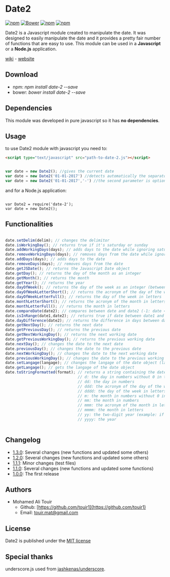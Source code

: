 # Date2 #

[![npm](https://img.shields.io/npm/v/date-2.svg?style=flat-square&maxAge=600)](https://www.npmjs.com/package/date-2) [![Bower](https://img.shields.io/bower/v/date-2.svg?style=flat-square&maxAge=600)](https://github.com/touir1/Date2) [![npm](https://img.shields.io/npm/dt/date-2.svg?style=flat-square&maxAge=600)](https://www.npmjs.com/package/date-2) [![npm](https://img.shields.io/npm/l/date-2.svg?style=flat-square)]()

Date2 is a Javascript module created to manipulate the date. It was designed to easily manipulate the date and it provides a pretty fair number of functions that are easy to use. This module can be used in a **Javascript** or a **Node.js** application.

[wiki](https://github.com/touir1/Date2/wiki) - [website](https://touir1.github.io/Date2/)

## Download ##

* npm: _npm install date-2 --save_
* bower: _bower install date-2 --save_

## Dependencies ##

This module was developed in pure javascript so it has **no dependencies**.

## Usage ##

to use Date2 module with javascript you need to:

```html
<script type="text/javascript" src="path-to-date-2.js"></script>
```

```javascript

var date = new Date2(); //gives the current date
var date = new Date2('01-01-2017') //detects automatically the separator and it uses DD MM YYYY as a format
var date = new Date2('01-01-2017','-') //the second parameter is optional, it specifies the separator used
```
and for a Node.js application:

```node

var Date2 = require('date-2');
var date = new Date2();
```

## Functionalities ##

```javascript

date.setDelim(delim); // changes the delimitor
date.isWorkingDay(); // returns true if it's saturday or sunday
date.addWorkingDays(days); // adds days to the date while ignoring saturday and sunday
date.removeWorkingDays(days); // removes days from the date while ignoring saturday and sunday
date.addDays(days); // adds days to the date
date.removeDays(days); // removes days from the date
date.getJSDate(); // returns the Javascript Date object
date.getDay(); // returns the day of the month as an integer
date.getMonth(); // returns the month
date.getYear(); // returns the year
date.dayOfWeek(); // returns the day of the week as an integer (between 0 and 6)
date.dayOfWeekLetterShort(); // returns the acronym of the day of the week in letters
date.dayOfWeekLetterFull(); // returns the day of the week in letters
date.monthLetterShort(); // returns the acronym of the month in letters
date.monthLetterFull(); // returns the month in letters
date.compareDate(date2); // compares between date and date2 (-1: date < date2, 1: date > date2, 0: date == date2)
date.isInRange(date1,date2); // returns true if date between date1 and date2 inclusive
date.dayDifference(date2); // returns the difference in days between date and date2
date.getNextDay(); // returns the next date
date.getPreviousDay(); // returns the previous date
date.getNextWorkingDay(); // returns the next working date
date.getPreviousWorkingDay(); // returns the previous working date
date.nextDay(); // changes the date to the next date
date.previousDay(); // changes the date to the previous date
date.nextWorkingDay(); // changes the date to the next working date
date.previousWorkingDay(); // changes the date to the previous working date
date.setLangage(langage); // changes the langage of the date object (langage: 'en' / 'fr' and is in english by default)
date.getLangage(); // gets the langage of the date object
date.toStringFormatted(format); // returns a string containing the date formatted
                                // d: the day in numbers without 0 in the left
                                // dd: the day in numbers
                                // ddd: the acronym of the day of the week in letters
                                // dddd: the day of the week in letters
                                // m: the month in numbers without 0 in the left
                                // mm: the month in numbers
                                // mmm: the acronym of the month in letters
                                // mmmm: the month in letters
                                // yy: the two-digit year (example: if year: 2017, it will be 17)
                                // yyyy: the year
                                
```

## Changelog ##

* [1.3.0](https://github.com/touir1/Date2/releases/tag/1.3.0): Several changes (new functions and updated some others)
* [1.2.0](https://github.com/touir1/Date2/releases/tag/1.2.0): Several changes (new functions and updated some others)
* [1.1.1](https://github.com/touir1/Date2/releases/tag/1.1.1): Minor changes (test files)
* [1.1.0](https://github.com/touir1/Date2/releases/tag/1.1.0): Several changes (new functions and updated some functions)
* [1.0.0](https://github.com/touir1/Date2/releases/tag/1.0.0): The first release

## Authors ##

* Mohamed Ali Touir
  * Github: [https://github.com/touir1](https://github.com/touir1)
  * Email: [touir.mat@gmail.com](touir.mat@gmail.com)

## License ##

Date2 is published under the [MIT license](http://www.opensource.org/licenses/mit-license)

## Special thanks ##

underscore.js used from [jashkenas/underscore](https://github.com/jashkenas/underscore).

